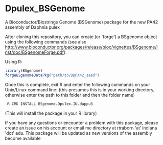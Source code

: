 Dpulex_BSGenome
===============

A Bioconductor/Biostrings Genome (BSGenome) package for the new PA42 assembly of Daphnia pulex

After cloning this repository, you can create (or 'forge') a BSgenome object using the following commands (see also http://www.bioconductor.org/packages/release/bioc/vignettes/BSgenome/inst/doc/BSgenomeForge.pdf):

Using R: 

```R
library(BSgenome)
forgeBSgenomeDataPkg("path/to/DpPA42_seed")
```

Once this is complete, exit R and enter the following commands on your Unix/Linux command line: 
(this presumes this is in your working directory, otherwise enter the path to this folder and then the folder name)

```R
 R CMD INSTALL BSgenome.Dpulex.IU.dappu3
``` 
(This will install the package in your R library)

If you have any questions or encounter a problem with this package, please create an issue on his account or email me directory at rtraborn 'at' indiana 'dot' edu. This package will be updated as new versions of the assembly become available

